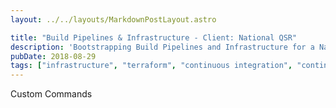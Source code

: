 ```yaml
---
layout: ../../layouts/MarkdownPostLayout.astro

title: "Build Pipelines & Infrastructure - Client: National QSR"
description: 'Bootstrapping Build Pipelines and Infrastructure for a National QSR Franchise'
pubDate: 2018-08-29
tags: ["infrastructure", "terraform", "continuous integration", "continuous delivery"]
---
```


Custom Commands





